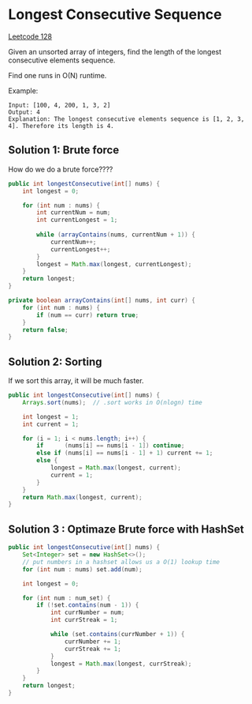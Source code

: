 # Longest Consecutive Sequence

[Leetcode 128](https://leetcode.com/problems/longest-consecutive-sequence/)

Given an unsorted array of integers, find the length of the longest consecutive elements sequence.

Find one runs in O(N) runtime.

Example:

```
Input: [100, 4, 200, 1, 3, 2]
Output: 4
Explanation: The longest consecutive elements sequence is [1, 2, 3, 4]. Therefore its length is 4.
```

## Solution 1: Brute force

How do we do a brute force????

```java
public int longestConsecutive(int[] nums) {
    int longest = 0;

    for (int num : nums) {
        int currentNum = num;
        int currentLongest = 1;
        
        while (arrayContains(nums, currentNum + 1)) {
            currentNum++;
            currentLongest++;
        }
        longest = Math.max(longest, currentLongest);
    }
    return longest;
}

private boolean arrayContains(int[] nums, int curr) {
    for (int num : nums) {
        if (num == curr) return true;
    }
    return false;
}
```

## Solution 2: Sorting

If we sort this array, it will be much faster.

```java
public int longestConsecutive(int[] nums) {
    Arrays.sort(nums);  // .sort works in O(nlogn) time

    int longest = 1;
    int current = 1;

    for (i = 1; i < nums.length; i++) {
        if      (nums[i] == nums[i - 1]) continue;
        else if (nums[i] == nums[i - 1] + 1) current += 1;
        else {
            longest = Math.max(longest, current);
            current = 1;
        }
    }
    return Math.max(longest, current);
}
```

## Solution 3 : Optimaze Brute force with HashSet

```java
public int longestConsecutive(int[] nums) {
    Set<Integer> set = new HashSet<>();
    // put numbers in a hashset allows us a O(1) lookup time
    for (int num : nums) set.add(num);

    int longest = 0;

    for (int num : num_set) {
        if (!set.contains(num - 1)) {
            int currNumber = num;
            int currStreak = 1;

            while (set.contains(currNumber + 1)) {
                currNumber += 1;
                currStreak += 1;
            }
            longest = Math.max(longest, currStreak);
        }
    }
    return longest;
}